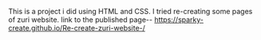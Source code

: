 This is a project i did using HTML and CSS. I tried re-creating some pages of zuri website.
link to the published page-- https://sparky-create.github.io/Re-create-zuri-website-/
